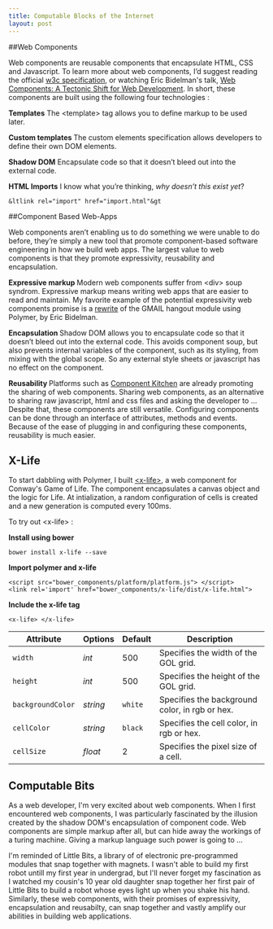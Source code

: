```yaml
---
title: Computable Blocks of the Internet
layout: post
---
```



<x-life width='800' height='250' backgroundColor = 'rgb(160,248,253)' cellColor='rgb(250,230,60)' cellSize = '3' style='margin-left:-100px'></x-life>

<!-- ![Alt text](/assets/gol.png)
 -->
<!-- <div id='cover'>

</div> -->
##Web Components


Web components are reusable components that encapsulate HTML, CSS and Javascript. To learn more about web components, I’d suggest reading the official <a href='http://w3c.github.io/webcomponents/explainer/'>w3c specification</a>, or watching Eric Bidelman's talk, <a href='https://www.youtube.com/watch?v=fqULJBBEVQE'>Web Components: A Tectonic Shift for Web Development</a>. In short, these components are built using the following four technologies :

<b>Templates</b> The <template\> tag allows you to define markup to be used later. 

<b>Custom templates </b> The custom elements specification allows developers to define their own DOM elements. 

<b>Shadow DOM</b> Encapsulate code so that it doesn’t bleed out into the external code.

<b>HTML Imports</b> I know what you’re thinking, <em>why doesn’t this exist yet</em>?

	&ltlink rel="import" href="import.html"&gt


##Component Based Web-Apps

Web components aren’t enabling us to do something we were unable to do before, they’re simply a new tool that promote component-based software engineering in how we build web apps. The largest value to web components is that they promote expressivity, reusability and encapsulation. 

<b>Expressive markup </b> Modern web components suffer from <div\> soup syndrom. Expressive markup  means writing web apps that are easier to read and maintain.  My favorite example of the potential expressivity web components promise is a <a href=" http://www.html5rocks.com/en/tutorials/webcomponents/customelements/">rewrite</a> of the GMAIL hangout module using Polymer, by Eric Bidelman.

<b>Encapsulation </b> Shadow DOM allows you to encapsulate code so that it doesn’t bleed out into the external code. This avoids component soup, but also prevents internal variables of the component, such as its styling, from mixing with the global scope. So any external style sheets or javascript has no effect on the component. 

<b>Reusability </b> Platforms such as <a href='http://component.kitchen/'>Component Kitchen</a> are already promoting the sharing of web components. Sharing web components, as an alternative to sharing raw javascript, html and css files and asking the developer to … Despite that, these components are still versatile. Configuring components can be done through an interface of attributes, methods and events. Because of the ease of plugging in and configuring these components, reusability is much easier. 


## X-Life
To start dabbling with Polymer, I built <a href='http://acrylc.github.io/x-life'><x-life\></a>, a web component for Conway's Game of Life. The component encapsulates a canvas object and the logic for Life. At intialization, a random configuration of cells is created and a new generation is computed every 100ms.

To try out <x-life\> :

<b>Install using bower</b>

	bower install x-life --save

<b>Import polymer and x-life</b>

	<script src="bower_components/platform/platform.js"> </script>
	<link rel='import' href="bower_components/x-life/dist/x-life.html"> 

<b>Include the x-life tag</b>

	<x-life> </x-life>


Attribute  | Options           | Default             | Description
---        | ---         | ---                 | ---
`width` | *int*   | 500             | Specifies the width of the GOL grid.
`height` | *int*   | 500            | Specifies the height of the GOL grid.
`backgroundColor` | *string*   | `white`             | Specifies the background color, in rgb or hex.
`cellColor` | *string*   | `black`             | Specifies the cell color, in rgb or hex.
`cellSize`     | *float*    |  2   | Specifies the pixel size of a cell.



## Computable Bits
As a web developer, I'm very excited about web components. 
When I first encountered web components, I was particularly fascinated by the illusion created by the shadow DOM's encapsulation of component code. Web components are simple markup after all, but can hide away the workings of a turing machine. Giving a markup language such power is going to ... 

I'm reminded of Little Bits, a library of of electronic pre-programmed modules that snap together with magnets. I wasn't able to build my first robot untill my first year in undergrad, but I'll never forget my fascination as I watched my cousin's 10 year old daughter snap together her first pair of Little Bits to build a robot whose eyes light up when you shake his hand. Similarly, these web components, with their promises of expressivity, encapsulation and reusabilty, can snap together and vastly amplify our abilities in building web applications.

